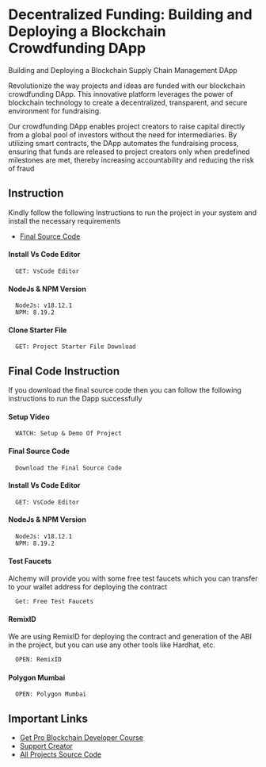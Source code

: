 
# Decentralized Funding: Building and Deploying a Blockchain Crowdfunding DApp

Building and Deploying a Blockchain Supply Chain Management DApp

Revolutionize the way projects and ideas are funded with our blockchain crowdfunding DApp. This innovative platform leverages the power of blockchain technology to create a decentralized, transparent, and secure environment for fundraising.

Our crowdfunding DApp enables project creators to raise capital directly from a global pool of investors without the need for intermediaries. By utilizing smart contracts, the DApp automates the fundraising process, ensuring that funds are released to project creators only when predefined milestones are met, thereby increasing accountability and reducing the risk of fraud


## Instruction

Kindly follow the following Instructions to run the project in your system and install the necessary requirements


- [Final Source Code](https://www.theblockchaincoders.com/sourceCode/crowd-funding-marketplace-project-source-code)


#### Install Vs Code Editor

```https://code.visualstudio.com/download
  GET: VsCode Editor
```

#### NodeJs & NPM Version

```https://nodejs.org/en/download
  NodeJs: v18.12.1
  NPM: 8.19.2
```

#### Clone Starter File

```https://github.com/daulathussain/Airdrop-Crypto-Starter-File
  GET: Project Starter File Download
```


## Final Code Instruction

If you download the final source code then you can follow the following instructions to run the Dapp successfully

#### Setup Video

```https://code.visualstudio.com/download
  WATCH: Setup & Demo Of Project
```

#### Final Source Code

```https://www.theblockchaincoders.com/SourceCode
  Download the Final Source Code
```

#### Install Vs Code Editor

```https://code.visualstudio.com/download
  GET: VsCode Editor
```

#### NodeJs & NPM Version

```https://nodejs.org/en/download
  NodeJs: v18.12.1
  NPM: 8.19.2
```


#### Test Faucets

Alchemy will provide you with some free test faucets which you can transfer to your wallet address for deploying the contract

```https://www.alchemy.com/faucets
  Get: Free Test Faucets
```

#### RemixID

We are using RemixID for deploying the contract and generation of the ABI in the project, but you can use any other tools like Hardhat, etc.

```https://remix-project.org
  OPEN: RemixID
```

#### Polygon Mumbai

```https://mumbai.polygonscan.com/
  OPEN: Polygon Mumbai
```

## Important Links

- [Get Pro Blockchain Developer Course](https://www.theblockchaincoders.com/pro-nft-marketplace)
- [Support Creator](https://bit.ly/Support-Creator)
- [All Projects Source Code](https://www.theblockchaincoders.com/SourceCode)




